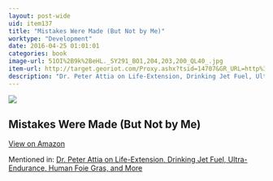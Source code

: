 ```yaml
---
layout: post-wide
uid: item137
title: "Mistakes Were Made (But Not by Me)"
worktype: "Development"
date: 2016-04-25 01:01:01
categories: book
image-url: 51OI%2B9k%2BeHL._SY291_BO1,204,203,200_QL40_.jpg
item-url: http://target.georiot.com/Proxy.ashx?tsid=14707&GR_URL=http%3A%2F%2Fwww.amazon.com%2FMistakes-Were-Made-But-Not%2Fdp%2F0156033909
description: "Dr. Peter Attia on Life-Extension, Drinking Jet Fuel, Ultra-Endurance, Human Foie Gras, and More"
---
```

<a href="http://target.georiot.com/Proxy.ashx?tsid=14707&GR_URL=http%3A%2F%2Fwww.amazon.com%2FMistakes-Were-Made-But-Not%2Fdp%2F0156033909" target="blank"><img src="../../../../img/thumbs/51OI%2B9k%2BeHL._SY291_BO1,204,203,200_QL40_.jpg" class="prod-img"></a>
<h2>Mistakes Were Made (But Not by Me)</h2>
<p><a class="btn btn-primary" href="http://target.georiot.com/Proxy.ashx?tsid=14707&GR_URL=http%3A%2F%2Fwww.amazon.com%2FMistakes-Were-Made-But-Not%2Fdp%2F0156033909" target="blank">View on Amazon</a><p>
<p>Mentioned in: <a href="http://fourhourworkweek.com/2014/12/18/peter-attia/" target="blank">Dr. Peter Attia on Life-Extension, Drinking Jet Fuel, Ultra-Endurance, Human Foie Gras, and More</a></p>
